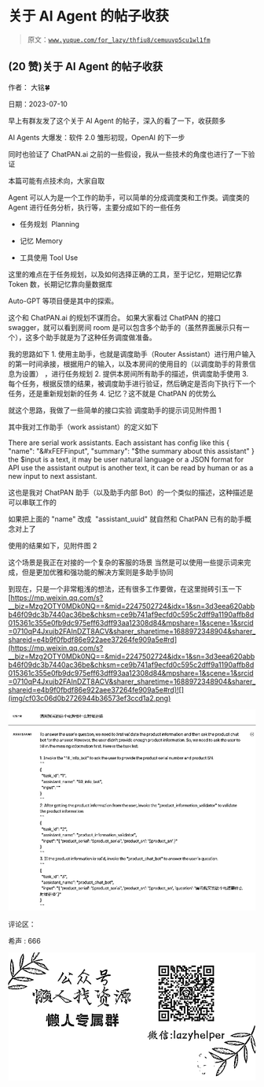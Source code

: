 # 关于 AI Agent 的帖子收获

> 原文：[`www.yuque.com/for_lazy/thfiu8/cemuuvp5cu1wl1fm`](https://www.yuque.com/for_lazy/thfiu8/cemuuvp5cu1wl1fm)



## (20 赞)关于 AI Agent 的帖子收获 

作者： 大铭🍀 

日期：2023-07-10 

早上有群友发了这个关于 AI Agent 的帖子，深入的看了一下，收获颇多 

AI Agents 大爆发：软件 2.0 雏形初现，OpenAI 的下一步 

同时也验证了 ChatPAN.ai 之前的一些假设，我从一些技术的角度也进行了一下验证 

本篇可能有点技术向，大家自取 

Agent 可以人为是一个工作的助手，可以简单的分成调度类和工作类。调度类的 Agent 进行任务分析，执行等，主要分成如下的一些任务 

+   任务规划  Planning 

+   记忆 Memory 

+   工具使用 Tool Use 

这里的难点在于任务规划，以及如何选择正确的工具，至于记忆，短期记忆靠 Token 数，长期记忆靠向量数据库 

Auto-GPT 等项目便是其中的探索。 

这个和 ChatPAN.ai 的规划不谋而合。 如果大家看过 ChatPAN 的接口 swagger，就可以看到房间 room 是可以包含多个助手的（虽然界面展示只有一个），这多个助手就是为了这种任务调度做准备。 

我的思路如下 <ne-oli index-type="0">1.  使用主助手，也就是调度助手（Router Assistant）进行用户输入的第一时间承接，根据用户的输入，以及本房间的使用目的（以调度助手的背景信息为设置） ，进行任务规划 <ne-oli index-type="0">2.  提供本房间所有助手的描述，供调度助手使用 <ne-oli index-type="0">3.  每个任务，根据反馈的结果，被调度助手进行验证，然后确定是否向下执行下一个任务，还是重新规划新的任务 <ne-oli index-type="0">4.  记忆？这不就是 ChatPAN 的优势么 

就这个思路，我做了一些简单的接口实验 调度助手的提示词见附件图 1 

其中我对工作助手（work assistant）的定义如下 

There are serial work assistants. Each assistant has config like this { "name": "&#xFEFFinput", "summary": "$the summary about this assistant" } the $input is a text, it may be user natural language or a JSON format for API use the assistant output is another text, it can be read by human or as a new input to next assistant. 

这也是我对 ChatPAN 助手（以及助手内部 Bot）的一个类似的描述，这种描述是可以串联工作的 

如果把上面的 "name" 改成  "assistant_uuid" 就自然和 ChatPAN 已有的助手概念对上了 

使用的结果如下，见附件图 2 

这个场景是我正在对接的一个复杂的客服的场景 当然是可以使用一些提示词来完成，但是更加优雅和强功能的解决方案则是多助手协同 

到现在，只是一个非常粗浅的想法，还有很多工作要做，在这里抛砖引玉一下[https://mp.weixin.qq.com/s?__biz=Mzg2OTY0MDk0NQ==&mid=2247502724&idx=1&sn=3d3eea620abbb46f09dc3b7440ac36be&chksm=ce9b741af9ecfd0c595c2dff9a1190affb8d015361c355e0fb9dc975eff63dff93aa12308d84&mpshare=1&scene=1&srcid=0710qP4Jxujb2FAInDZT8ACV&sharer_sharetime=1688972348904&sharer_shareid=e4b9f0fbdf86e922aee37264fe909a5e#rd](https://mp.weixin.qq.com/s?__biz=Mzg2OTY0MDk0NQ==&mid=2247502724&idx=1&sn=3d3eea620abbb46f09dc3b7440ac36be&chksm=ce9b741af9ecfd0c595c2dff9a1190affb8d015361c355e0fb9dc975eff63dff93aa12308d84&mpshare=1&scene=1&srcid=0710qP4Jxujb2FAInDZT8ACV&sharer_sharetime=1688972348904&sharer_shareid=e4b9f0fbdf86e922aee37264fe909a5e#rd)![](img/cf03c06d0b2726944b36573ef3ccd1a2.png) 

![](img/5214046f4abff92bf8c3b73856e45d59.png) 

评论区： 

希声 : 666 

![](img/894d30a529e7c37bcd3392323c99941c.png)  